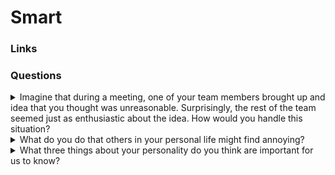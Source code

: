 # Smart

### Links

### Questions

<details>
  <summary>Imagine that during a meeting, one of your team members brought up and idea that you thought was unreasonable. Surprisingly, the rest of the team seemed just as enthusiastic about the idea. How would you handle this situation?</summary>

This depends on the cost of the idea. If the team has capacity and the idea is not expensive. The team members could be free to try. In another case, I would redirect the enthusiasm to other points. As a result, it should save the team's mood.

</details>

<details>
  <summary>What do you do that others in your personal life might find annoying?</summary>

Generally, you or someone else could find something special that could be annoying. It is something general and it is impossible to avoid it. What could be annoying in my life. If I had to choose, I would choose black humor. The majority of the people don't like black humor.

</details>

<details>
  <summary>What three things about your personality do you think are important for us to know?</summary>

First, I don't  give up. If I don't know how I can solve some problems, I will find a solution.

Second, I really like a complicated problem. When I must solve something complicated, I could be enthusiastic.

Third, I like sport.

</details>
